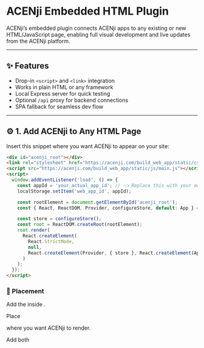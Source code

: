 # ACENji Embedded HTML Plugin

ACENji’s embedded plugin connects ACENji apps to any existing or new HTML/JavaScript page, enabling full visual development and live updates from the ACENji platform.

---

## ✨ Features
- Drop-in `<script>` and `<link>` integration  
- Works in plain HTML or any framework  
- Local Express server for quick testing  
- Optional `/api` proxy for backend connections  
- SPA fallback for seamless dev flow  

---

## ⚙️ 1. Add ACENji to Any HTML Page

Insert this snippet where you want ACENji to appear on your site:

```html
<div id="acenji_root"></div>
<link rel="stylesheet" href="https://acenji.com/build_web_app/static/css/main.b6215c01.css">
<script src="https://acenji.com/build_web_app/static/js/main.js"></script>
<script>
  window.addEventListener('load', () => {
    const appId = 'your_actual_app_id'; // 👈 Replace this with your own App ID
    localStorage.setItem('web_app_id', appId);

    const rootElement = document.getElementById('acenji_root');
    const { React, ReactDOM, Provider, configureStore, default: App } = window.AppLibrary;

    const store = configureStore();
    const root = ReactDOM.createRoot(rootElement);
    root.render(
      React.createElement(
        React.StrictMode,
        null,
        React.createElement(Provider, { store }, React.createElement(App))
      )
    );
  });
</script>
```

### 🧩 Placement

Add the <link> inside <head>.

Place <div id="acenji_root"></div> where you want ACENji to render.

Add both <script> tags just before </body>.

To connect ACENji to your HTML site:
After this line

```bash
<script src="https://acenji.com/build_web_app/static/js/main.js"></script>
```
simply replace
```bash
const appId = '780';
```
with your own App ID, and it will power up your page for the designated server port.

## 🧱 2. Local Development (Node server)
This repo includes a simple Express server for local testing.
Your structure should look like this:
```bash
embedded-html/
├─ public/
│  └─ index.html        # your working page (loads ACENji)
├─ server.js
├─ .env                 # optional (TARGET_API=...)
├─ package.json
└─ .gitignore
```
### Example public/index.html
```html
<!doctype html>
<html lang="en">
<head>
  <meta charset="utf-8" />
  <meta name="viewport" content="width=device-width, initial-scale=1" />
  <title>ACENji Local Test</title>
  <link rel="stylesheet" href="https://acenji.com/build_web_app/static/css/main.b6215c01.css">
</head>
<body>
  <div id="root"></div>

  <script src="https://acenji.com/build_web_app/static/js/main.js"></script>
  <script>
    window.addEventListener('load', () => {
      const appId = '780'; // replace with your own ACENji app ID
      localStorage.setItem('web_app_id', appId);

      const rootElement = document.getElementById('root');
      const { React, ReactDOM, Provider, configureStore, default: App } = window.AppLibrary;

      const store = configureStore();
      const root = ReactDOM.createRoot(rootElement);
      root.render(
        React.createElement(
          React.StrictMode,
          null,
          React.createElement(Provider, { store }, React.createElement(App))
        )
      );
    });
  </script>
</body>
</html>
```

Important: Your server.js serves public/index.html for all routes.
Make sure that file exists before running the server.

## 🚀 3. Install & Run Locally
```bash
# from repo root
npm init -y                            # if you don't have package.json yet
npm i express serve-static http-proxy-middleware dotenv

# Add these scripts to your package.json:
# "scripts": {
#   "start": "node server.js",
#   "dev": "NODE_ENV=development node server.js"
# }

npm run start
```
ou’ll see something like:
```bash
ACENji local server running: http://localhost:3000/test/free
No TARGET_API set. /api requests will 404 locally.
```

Open http://localhost:3000/test/free to view your page.
